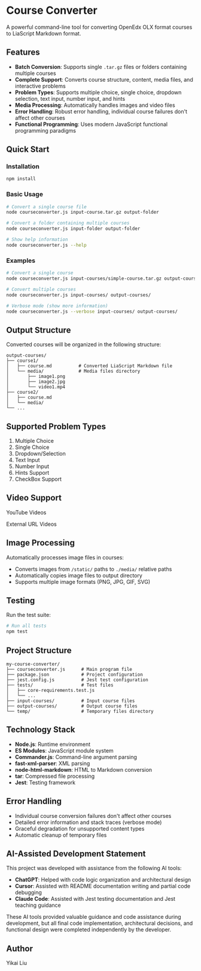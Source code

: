 # Course Converter

A powerful command-line tool for converting OpenEdx OLX format courses to LiaScript Markdown format.


## Features

- **Batch Conversion**: Supports single `.tar.gz` files or folders containing multiple courses
- **Complete Support**: Converts course structure, content, media files, and interactive problems
- **Problem Types**: Supports multiple choice, single choice, dropdown selection, text input, number input, and hints
- **Media Processing**: Automatically handles images and video files
- **Error Handling**: Robust error handling, individual course failures don't affect other courses
- **Functional Programming**: Uses modern JavaScript functional programming paradigms

## Quick Start

### Installation

```bash
npm install
```

### Basic Usage

```bash
# Convert a single course file
node courseconverter.js input-course.tar.gz output-folder

# Convert a folder containing multiple courses
node courseconverter.js input-folder output-folder

# Show help information
node courseconverter.js --help
```

### Examples

```bash
# Convert a single course
node courseconverter.js input-courses/simple-course.tar.gz output-courses

# Convert multiple courses
node courseconverter.js input-courses/ output-courses/

# Verbose mode (show more information)
node courseconverter.js --verbose input-courses/ output-courses/
```

## Output Structure

Converted courses will be organized in the following structure:

```
output-courses/
├── course1/
│   ├── course.md          # Converted LiaScript Markdown file
│   └── media/             # Media files directory
│       ├── image1.png
│       ├── image2.jpg
│       └── video1.mp4
├── course2/
│   ├── course.md
│   └── media/
└── ...
```

## Supported Problem Types

1. Multiple Choice
2. Single Choice  
3. Dropdown/Selection
4. Text Input
5. Number Input
6. Hints Support
7. CheckBox Support



## Video Support

YouTube Videos

External URL Videos

## Image Processing

Automatically processes image files in courses:

- Converts images from `/static/` paths to `./media/` relative paths
- Automatically copies image files to output directory
- Supports multiple image formats (PNG, JPG, GIF, SVG)

## Testing

Run the test suite:

```bash
# Run all tests
npm test
```

## Project Structure

```
my-course-converter/
├── courseconverter.js      # Main program file
├── package.json            # Project configuration
├── jest.config.js          # Jest test configuration
├── tests/                  # Test files
│   ├── core-requirements.test.js
│   └── ...
├── input-courses/          # Input course files
├── output-courses/         # Output course files
└── temp/                   # Temporary files directory
```

## Technology Stack

- **Node.js**: Runtime environment
- **ES Modules**: JavaScript module system
- **Commander.js**: Command-line argument parsing
- **fast-xml-parser**: XML parsing
- **node-html-markdown**: HTML to Markdown conversion
- **tar**: Compressed file processing
- **Jest**: Testing framework

## Error Handling

- Individual course conversion failures don't affect other courses
- Detailed error information and stack traces (verbose mode)
- Graceful degradation for unsupported content types
- Automatic cleanup of temporary files



## AI-Assisted Development Statement

This project was developed with assistance from the following AI tools:

- **ChatGPT**: Helped with code logic organization and architectural design
- **Cursor**: Assisted with README documentation writing and partial code debugging
- **Claude Code**: Assisted with Jest testing documentation and Jest teaching guidance

These AI tools provided valuable guidance and code assistance during development, but all final code implementation, architectural decisions, and functional design were completed independently by the developer.


## Author

Yikai Liu